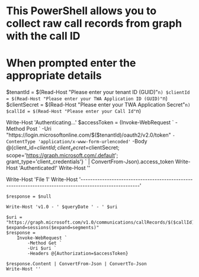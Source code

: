 # This PowerShell allows you to collect raw call records from graph with the call ID

# When prompted enter the appropriate details

$tenantId = $(Read-Host "Please enter your tenant ID (GUID)"`n)
$clientId = $(Read-Host "Please enter your TWA Application ID (GUID)"`n)
$clientSecret = $(Read-Host "Please enter your TWA Application Secret"`n)
$callId = $(Read-Host "Please enter your Call Id"`n)

Write-Host 'Authenticating...'
$accessToken =
    (Invoke-WebRequest `
        -Method Post `
        -Uri "https://login.microsoftonline.com/$($tenantId)/oauth2/v2.0/token" `
        -ContentType 'application/x-www-form-urlencoded' `
        -Body @{client_id=$clientId; client_secret=$clientSecret; scope='https://graph.microsoft.com/.default'; grant_type='client_credentials'} `
     | ConvertFrom-Json).access_token
Write-Host 'Authenticated!'
Write-Host ''

Write-Host 'File 1'
Write-Host '-------------------------------------------------------------------------------------------------------'



    $response = $null

    Write-Host 'v1.0 - ' $queryDate ' - ' $uri

    $uri = "https://graph.microsoft.com/v1.0/communications/callRecords/$($callId)?$expand=sessions($expand=segments)"
    $response =
        Invoke-WebRequest `
            -Method Get `
            -Uri $uri `
            -Headers @{Authorization=$accessToken}

    $response.Content | ConvertFrom-Json | ConvertTo-Json
    Write-Host ''

